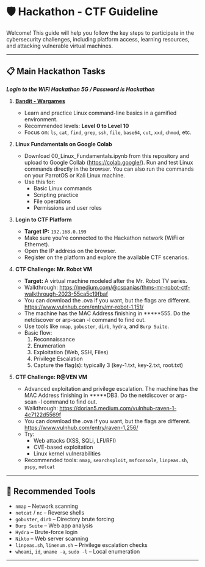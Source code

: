 # 🛡️ Hackathon - CTF Guideline

Welcome! This guide will help you follow the key steps to participate in the cybersecurity challenges, including platform access, learning resources, and attacking vulnerable virtual machines.

---

## 📋 Main Hackathon Tasks
***Login to the WiFi Hackathon 5G / Password is Hackathon***

1. **[Bandit - Wargames](https://overthewire.org/wargames/bandit/)**
   - Learn and practice Linux command-line basics in a gamified environment.
   - Recommended levels: **Level 0 to Level 10**
   - Focus on: `ls`, `cat`, `find`, `grep`, `ssh`, `file`, `base64`, `cut`, `xxd`, `chmod`, etc.

2. **Linux Fundamentals on Google Colab**
   - Download 00_Linux_Fundamentals.ipynb from this repository and upload to Google Collab (https://colab.google/). Run and test Linux commands directly in the browser. You can also run the commands on your ParrotOS or Kali Linux machine.
   - Use this for:
     - Basic Linux commands
     - Scripting practice
     - File operations
     - Permissions and user roles

3. **Login to CTF Platform**
   - **Target IP:** `192.168.0.199`
   - Make sure you're connected to the Hackathon network (WiFi or Ethernet).
   - Open the IP address on the browser.
   - Register on the platform and explore the available CTF scenarios.

4. **CTF Challenge: Mr. Robot VM**
   - **Target:** A virtual machine modeled after the Mr. Robot TV series.
   - Walkthrough: https://medium.com/@cspanias/thms-mr-robot-ctf-walkthrough-2023-55ca5c19fbaf
   - You can download the .ova if you want, but the flags are different. https://www.vulnhub.com/entry/mr-robot-1,151/
   -  The machine has the MAC Address finishing in *****555. Do the netdiscover or arp-scan -l command to find out.
   - Use tools like `nmap`, `gobuster`, `dirb`, `hydra`, and `Burp Suite`.
   - Basic flow:
     1. Reconnaissance
     2. Enumeration
     3. Exploitation (Web, SSH, Files)
     4. Privilege Escalation
     5. Capture the flag(s): typically 3 (key-1.txt, key-2.txt, root.txt)

5. **CTF Challenge: R@VEN VM**
   - Advanced exploitation and privilege escalation. The machine has the MAC Address finishing in *****DB3. Do the netdiscover or arp-scan -l command to find out.
   - Walkthrough: https://dorian5.medium.com/vulnhub-raven-1-4c7122d5569f
   - You can download the .ova if you want, but the flags are different. https://www.vulnhub.com/entry/raven-1,256/
   - Try:
     - Web attacks (XSS, SQLi, LFI/RFI)
     - CVE-based exploitation
     - Linux kernel vulnerabilities
   - Recommended tools: `nmap`, `searchsploit`, `msfconsole`, `linpeas.sh`, `pspy`, `netcat`
--- 

## 🧰 Recommended Tools

- `nmap` – Network scanning
- `netcat` / `nc` – Reverse shells
- `gobuster`, `dirb` – Directory brute forcing
- `Burp Suite` – Web app analysis
- `Hydra` – Brute-force login
- `Nikto` – Web server scanning
- `linpeas.sh`, `linenum.sh` – Privilege escalation checks
- `whoami`, `id`, `uname -a`, `sudo -l` – Local enumeration

---

